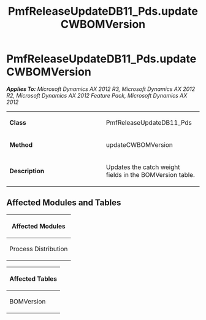 ﻿---
title: PmfReleaseUpdateDB11_Pds.updateCWBOMVersion
TOCTitle: PmfReleaseUpdateDB11_Pds.updateCWBOMVersion
ms:assetid: 6c1ce4a3-cf59-0cdb-5452-8567d996c0bf
ms:mtpsurl: https://msdn.microsoft.com/en-us/library/JJ685688(v=AX.60)
ms:contentKeyID: 49708890
ms.date: 05/18/2015
mtps_version: v=AX.60
---

# PmfReleaseUpdateDB11\_Pds.updateCWBOMVersion 


_**Applies To:** Microsoft Dynamics AX 2012 R3, Microsoft Dynamics AX 2012 R2, Microsoft Dynamics AX 2012 Feature Pack, Microsoft Dynamics AX 2012_

<table>
<colgroup>
<col style="width: 50%" />
<col style="width: 50%" />
</colgroup>
<tbody>
<tr class="odd">
<td><p><strong>Class</strong></p></td>
<td><p>PmfReleaseUpdateDB11_Pds</p></td>
</tr>
<tr class="even">
<td><p><strong>Method</strong></p></td>
<td><p>updateCWBOMVersion</p></td>
</tr>
<tr class="odd">
<td><p><strong>Description</strong></p></td>
<td><p>Updates the catch weight fields in the BOMVersion table.</p></td>
</tr>
</tbody>
</table>


## Affected Modules and Tables

<table>
<colgroup>
<col style="width: 100%" />
</colgroup>
<thead>
<tr class="header">
<th><p>Affected Modules</p></th>
</tr>
</thead>
<tbody>
<tr class="odd">
<td><p>Process Distribution</p></td>
</tr>
</tbody>
</table>


<table>
<colgroup>
<col style="width: 100%" />
</colgroup>
<thead>
<tr class="header">
<th><p>Affected Tables</p></th>
</tr>
</thead>
<tbody>
<tr class="odd">
<td><p>BOMVersion</p></td>
</tr>
</tbody>
</table>

  


